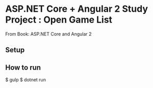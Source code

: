 ASP.NET Core + Angular 2 Study Project : Open Game List
==============================
From Book: ASP.NET Core and Angular 2


Setup
------------------------


How to run
-----------------------
$ gulp
$ dotnet run

